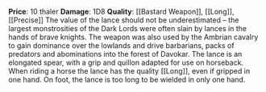 **Price**: 10 thaler
**Damage**: 1D8
**Quality**: [[Bastard Weapon]], [[Long]], [[Precise]]
The value of the lance should not be underestimated – the largest monstrosities of the Dark Lords were often slain by lances in the hands of brave knights. The weapon was also used by the Ambrian cavalry to gain dominance over the lowlands and drive barbarians, packs of predators and abominations into the forest of Davokar. The lance is an elongated spear, with a grip and quillon adapted for use on horseback. When riding a horse the lance has the quality [[Long]], even if gripped in one hand. On foot, the lance is too long to be wielded in only one hand.
